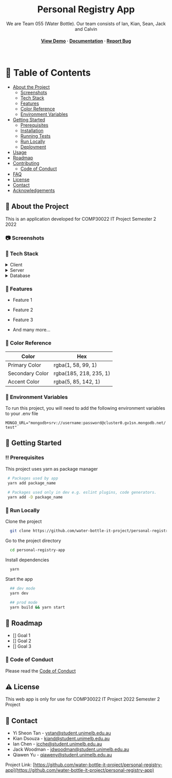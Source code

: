 <div align="center">

  <!-- <img src="public/images/logo-full.png" alt="logo" width="500" height="auto" /> -->
  <h1>Personal Registry App</h1>

  <p>
   We are Team 055 (Water Bottle). Our team consists of Ian, Kian, Sean, Jack and Calvin
  </p>

<h4>
    <a href="https://github.com/water-bottle-it-project/personal-registry-app">View Demo</a>
  <span> · </span>
    <a href="https://github.com/water-bottle-it-project/personal-registry-app">Documentation</a>
  <span> · </span>
    <a href="https://github.com/water-bottle-it-project/personal-registry-app">Report Bug</a>
  </h4>
</div>

<br />

<!-- Table of Contents -->

# :notebook_with_decorative_cover: Table of Contents

- [About the Project](#star2-about-the-project)
  - [Screenshots](#camera-screenshots)
  - [Tech Stack](#space_invader-tech-stack)
  - [Features](#dart-features)
  - [Color Reference](#art-color-reference)
  - [Environment Variables](#key-environment-variables)
- [Getting Started](#toolbox-getting-started)
  - [Prerequisites](#bangbang-prerequisites)
  - [Installation](#gear-installation)
  - [Running Tests](#test_tube-running-tests)
  - [Run Locally](#running-run-locally)
  - [Deployment](#triangular_flag_on_post-deployment)
- [Usage](#eyes-usage)
- [Roadmap](#compass-roadmap)
- [Contributing](#wave-contributing)
  - [Code of Conduct](#scroll-code-of-conduct)
- [FAQ](#grey_question-faq)
- [License](#warning-license)
- [Contact](#handshake-contact)
- [Acknowledgements](#gem-acknowledgements)

<!-- About the Project -->

## :star2: About the Project

This is an application developed for COMP30022 IT Project Semester 2 2022

<!-- Screenshots -->

### :camera: Screenshots

<!-- <div align="center">
  <img src="public/images/readme/screenshot-homepage-1.jpg" alt="home-page" />
</div> -->

<!-- TechStack -->

### :space_invader: Tech Stack

<details>
  <summary>Client</summary>
  <ul>
    <li><a href="https://nodejs.org/en/">Node.js</a></li>
  </ul>
</details>

<details>
  <summary>Server</summary>
  <ul>
    <li><a href="https://expressjs.com/">Express.js</a></li>
  </ul>
</details>

<details>
<summary>Database</summary>
  <ul>
    <li><a href="https://www.mongodb.com/">MongoDB</a></li>
  </ul>
</details>

<!-- Features -->

### :dart: Features

- Feature 1

- Feature 2

- Feature 3

- And many more...

<!-- Color Reference -->

### :art: Color Reference

| Color           | Hex                    |
| --------------- | ---------------------- |
| Primary Color   | rgba(1, 58, 99, 1)     |
| Secondary Color | rgba(185, 218, 235, 1) |
| Accent Color    | rgba(5, 85, 142, 1)    |

<!-- Env Variables -->

### :key: Environment Variables

To run this project, you will need to add the following environment variables to your .env file

`MONGO_URL="mongodb+srv://username:password@cluster0.gv1sn.mongodb.net/test"`

<!-- Getting Started -->

## :toolbox: Getting Started

<!-- Prerequisites -->

### :bangbang: Prerequisites

This project uses yarn as package manager

```bash
 # Packages used by app
 yarn add package_name
 
 # Packages used only in dev e.g. eslint plugins, code generators.
 yarn add -D package_name
```

<!-- Run Locally -->

### :running: Run Locally

Clone the project

```bash
  git clone https://github.com/water-bottle-it-project/personal-registry-app
```

Go to the project directory

```bash
  cd personal-registry-app
```

Install dependencies

```bash
  yarn
```

Start the app

```bash
  ## dev mode
  yarn dev

  ## prod mode
  yarn build && yarn start
```

<!-- Roadmap -->

## :compass: Roadmap

- [] Goal 1
- [] Goal 2
- [] Goal 3

<!-- Code of Conduct -->

### :scroll: Code of Conduct

Please read the [Code of Conduct](https://github.com/water-bottle-it-project/personal-registry-app)

<!-- License -->

## :warning: License

This web app is only for use for COMP30022 IT Project 2022 Semester 2 Project

<!-- Contact -->

## :handshake: Contact

- Yi Sheon Tan - ystan@student.unimelb.edu.au
- Kian Dsouza - kiand@student.unimelb.edu.au
- Ian Chen - icche@student.unimelb.edu.au
- Jack Woodman - jdwoodman@student.unimelb.edu.au
- Qiawen Yu - qiaweny@student.unimelb.edu.au

Project Link:
[https://github.com/water-bottle-it-project/personal-registry-app](https://github.com/water-bottle-it-project/personal-registry-app)
